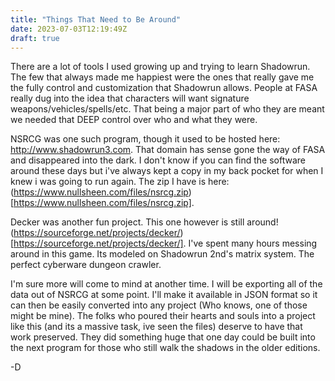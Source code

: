 ```yaml
---
title: "Things That Need to Be Around"
date: 2023-07-03T12:19:49Z
draft: true
---
```


There are a lot of tools I used growing up and trying to learn Shadowrun. The few that always made me happiest were the ones that really gave me the fully control and customization that Shadowrun allows. People at FASA really dug into the idea that characters will want signature weapons/vehicles/spells/etc. That being a major part of who they are meant we needed that DEEP control over who and what they were. 

NSRCG was one such program, though it used to be hosted here: http://www.shadowrun3.com. That domain has sense gone the way of FASA and disappeared into the dark. I don't know if you can find the software around these days but i've always kept a copy in my back pocket for when I knew i was going to run again. The zip I have is here: (https://www.nullsheen.com/files/nsrcg.zip)[https://www.nullsheen.com/files/nsrcg.zip].

Decker was another fun project. This one however is still around! (https://sourceforge.net/projects/decker/)[https://sourceforge.net/projects/decker/]. I've spent many hours messing around in this game. Its modeled on Shadowrun 2nd's matrix system. The perfect cyberware dungeon crawler. 

I'm sure more will come to mind at another time. I will be exporting all of the data out of NSRCG at some point. I'll make it available in JSON format so it can then be easily converted into any project (Who knows, one of those might be mine). The folks who poured their hearts and souls into a project like this (and its a massive task, ive seen the files) deserve to have that work preserved. They did something huge that one day could be built into the next program for those who still walk the shadows in the older editions.

-D